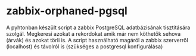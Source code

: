 # zabbix-orphaned-pgsql

A pyhtonban készült script a zabbix PostgreSQL adatbázisának tisztitására szolgál. Megkeresi azokat a rekordokat amik már nem köthetők sehova (árvák) és azokat törli is.
A script használható magáról a zabbix szerverről (localhost) és távolról is (szükséges a postgresql konfigurálása)

